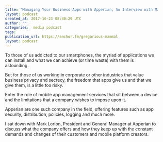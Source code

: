 ```yaml
---
title: "Managing Your Business Apps with Apperian, An Interview with Mark Lorion"
layout: podcast
created_at: 2017-10-23 08:40:29 UTC
author: ""
categories:  media podcast
tags:
publication_url: https://anchor.fm/gregarious-mammal
layout: podcast
---
```

To those of us addicted to our smartphones, the myriad of applications we can install and what we can achieve (or time waste) with them is astounding.

But for those of us working in corporate or other industries that value business privacy and secrecy, the freedom that apps give us and that we give them, is a little too risky.

Enter the role of mobile app management services that sit between a device and the limitations that a company wishes to impose upon it.

Apperian are one such company in the field, offering features such as app security, distribution, policies, logging and much more.

I sat down with Mark Lorion, President and General Manager at Apperian to discuss what the company offers and how they keep up with the constant demands and changes of their customers and mobile platform creators.